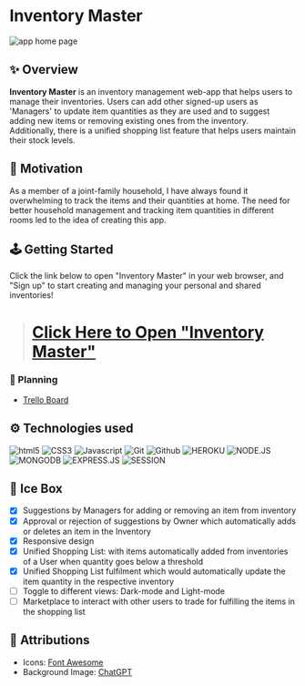 # Inventory Master
![app home page](https://i.imgur.com/4R0EGYl.png)

## ✨ Overview 
**Inventory Master** is an inventory management web-app that helps users to manage their inventories. Users can add other signed-up users as 'Managers' to update item quantities as they are used and to suggest adding new items or removing existing ones from the inventory. Additionally, there is a unified shopping list feature that helps users maintain their stock levels.

## 🧠 Motivation 
As a member of a joint-family household, I have always found it overwhelming to track the items and their quantities at home. The need for better household management and tracking item quantities in different rooms led to the idea of creating this app. 

## 🕹️ Getting Started 
Click the link below to open "Inventory Master" in your web browser, and "Sign up" to start creating and managing your personal and shared inventories!

> # [Click Here to Open "Inventory Master"](https://inventory-master-60711f64e37d.herokuapp.com/)

### 🎨 Planning 

* [Trello Board](https://trello.com/b/kNeAThYh/inventory-master)

## ⚙️ Technologies used 

![html5](https://img.shields.io/badge/HTML5-E34F26?style=for-the-badge&logo=html5&logoColor=white)
![CSS3](https://img.shields.io/badge/CSS3-1572B6?style=for-the-badge&logo=css3&logoColor=white)
![Javascript](https://img.shields.io/badge/JavaScript-F7DF1E?style=for-the-badge&logo=javascript&logoColor=black)
![Git](https://img.shields.io/badge/GIT-E44C30?style=for-the-badge&logo=git&logoColor=white)
![Github](https://img.shields.io/badge/GitHub-100000?style=for-the-badge&logo=github&logoColor=white)
![HEROKU](https://img.shields.io/badge/Heroku-430098?style=for-the-badge&logo=heroku&logoColor=white)
![NODE.JS](https://img.shields.io/badge/Node.js-43853D?style=for-the-badge&logo=node.js&logoColor=white)
![MONGODB](https://img.shields.io/badge/MongoDB-4EA94B?style=for-the-badge&logo=mongodb&logoColor=white)
![EXPRESS.JS](https://img.shields.io/badge/Express.js-404D59?style=for-the-badge)
![SESSION](https://img.shields.io/badge/Session-000000.svg?style=for-the-badge&logo=Session&logoColor=white)



## 🧊 Ice Box 

- [x] Suggestions by Managers for adding or removing an item from inventory
- [x] Approval or rejection of suggestions by Owner which automatically adds or deletes an item in the Inventory
- [x] Responsive design
- [x] Unified Shopping List: with items automatically added from inventories of a User when quantity goes below a threshold
- [x] Unified Shopping List fulfilment which would automatically update the item quantity in the respective inventory
- [ ] Toggle to different views: Dark-mode and Light-mode
- [ ] Marketplace to interact with other users to trade for fulfilling the items in the shopping list

## 🙏 Attributions 

- Icons: [Font Awesome](https://fontawesome.com/)
- Background Image: [ChatGPT](https://chatgpt.com/)